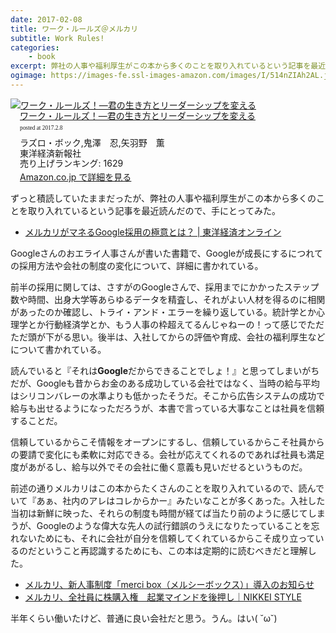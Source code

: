 ```yaml
---
date: 2017-02-08
title: ワーク・ルールズ＠メルカリ
subtitle: Work Rules!
categories: 
    - book
excerpt: 弊社の人事や福利厚生がこの本から多くのことを取り入れているという記事を最近読んだので手にとってみた
ogimage: https://images-fe.ssl-images-amazon.com/images/I/514nZIAh2AL.jpg
---
```


<div class="azlink-box"><div class="azlink-image" style="float:left"><a href="http://www.amazon.co.jp/exec/obidos/ASIN/4492533656/warikiru-22/ref=nosim/" name="azlinklink" target="_blank"><img src="https://images-fe.ssl-images-amazon.com/images/I/514nZIAh2AL._SL160_.jpg" alt="ワーク・ルールズ！―君の生き方とリーダーシップを変える" style="border:none" /></a></div><div class="azlink-info" style="float:left;margin-left:15px;line-height:120%"><div class="azlink-name" style="margin-bottom:10px;line-height:120%"><a href="http://www.amazon.co.jp/exec/obidos/ASIN/4492533656/warikiru-22/ref=nosim/" name="azlinklink" target="_blank">ワーク・ルールズ！―君の生き方とリーダーシップを変える</a><div class="azlink-powered-date" style="font-size:7pt;margin-top:5px;font-family:verdana;line-height:120%">posted at 2017.2.8</div></div><div class="azlink-detail">ラズロ・ボック,鬼澤　忍,矢羽野　薫<br />東洋経済新報社<br />売り上げランキング: 1629<br /></div><div class="azlink-link" style="margin-top:5px"><a href="http://www.amazon.co.jp/exec/obidos/ASIN/4492533656/warikiru-22/ref=nosim/" target="_blank">Amazon.co.jp で詳細を見る</a></div></div><div class="azlink-footer" style="clear:left"></div></div>

ずっと積読していたままだったが、弊社の人事や福利厚生がこの本から多くのことを取り入れているという記事を最近読んだので、手にとってみた。

- [メルカリがマネるGoogle採用の極意とは？ | 東洋経済オンライン](http://toyokeizai.net/articles/-/149422)

Googleさんのおエライ人事さんが書いた書籍で、Googleが成長にするにつれての採用方法や会社の制度の変化について、詳細に書かれている。

前半の採用に関しては、さすがのGoogleさんで、採用までにかかったステップ数や時間、出身大学等あらゆるデータを精査し、それがよい人材を得るのに相関があったのか確認し、トライ・アンド・エラーを繰り返している。統計学とか心理学とか行動経済学とか、もう人事の枠超えてるんじゃねーの！って感じでただただ頭が下がる思い。後半は、入社してからの評価や育成、会社の福利厚生などについて書かれている。

読んでいると『それは**Google**だからできることでしょ！』と思ってしまいがちだが、Googleも昔からお金のある成功している会社ではなく、当時の給与平均はシリコンバレーの水準よりも低かったそうだ。そこから広告システムの成功で給与も出せるようになっただろうが、本書で言っている大事なことは社員を信頼することだ。

信頼しているからこそ情報をオープンにするし、信頼しているからこそ社員からの要請で変化にも柔軟に対応できる。会社が応えてくれるのであれば社員も満足度があがるし、給与以外でその会社に働く意義も見いだせるというものだ。

前述の通りメルカリはこの本からたくさんのことを取り入れているので、読んでいて『あぁ、社内のアレはコレからかー』みたいなことが多くあった。入社した当初は新鮮に映った、それらの制度も時間が経てば当たり前のように感じてしまうが、Googleのような偉大な先人の試行錯誤のうえになりたっていることを忘れないためにも、それに会社が自分を信頼してくれているからこそ成り立っているのだということ再認識するためにも、この本は定期的に読むべきだと理解した。

- [メルカリ、新人事制度「merci box（メルシーボックス）」導入のお知らせ](https://www.mercari.com/jp/info/20160201_merci_box/)
- [メルカリ、全社員に株購入権　起業マインドを後押し｜NIKKEI STYLE](http://style.nikkei.com/article/DGXMZO07621720W6A920C1000000)

半年くらい働いたけど、普通に良い会社だと思う。うん。はい( ˘ω˘)